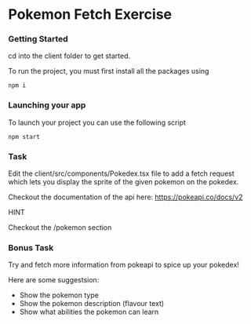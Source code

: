 # Pokemon Fetch Exercise

### Getting Started

cd into the client folder to get started.

To run the project, you must first install all the packages using

`npm i`

### Launching your app

To launch your project you can use the following script

`npm start`

### Task

Edit the client/src/components/Pokedex.tsx file to add a fetch request which lets you display the sprite of the given pokemon on the pokedex.

Checkout the documentation of the api here:
https://pokeapi.co/docs/v2

HINT

Checkout the /pokemon section

### Bonus Task

Try and fetch more information from pokeapi to spice up your pokedex!

Here are some suggestsion:

- Show the pokemon type
- Show the pokemon description (flavour text)
- Show what abilities the pokemon can learn
